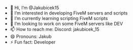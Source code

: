 - 👋 Hi, I’m @Jakubicek15
- 👀 I’m interested in developing FiveM servers and scripts
- 🌱 I’m currently learning scripting FiveM scripts
- 💞️ I’m looking to work on some FiveM servers like DEV
- 📫 How to reach me: Discord: jakubicek_15
- 😄 Pronouns: Jakub
- ⚡ Fun fact: Developer

<!---
Jakubicek15/Jakubicek15 is a ✨ special ✨ repository because its `README.md` (this file) appears on your GitHub profile.
You can click the Preview link to take a look at your changes.
--->
